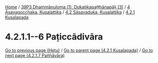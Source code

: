 
[Home](/) / [39P3 Dhammānuloma (1), Dukatikapaṭṭhānapāḷi (3)](../../../../39P3.md) / [4 Āsavagocchaka, Kusalattika](../../../4.md) / [4.2 Sāsavaduka, Kusalattika](../../4.2.md) / [4.2.1 Kusalapada](../4.2.1.md)

# 4.2.1.1--6 Paṭiccādivāra

[Go to previous page (Hetu)](Hetu.md) / [Go to parent page (4.2.1 Kusalapada)](../4.2.1.md) / [Go to next page (4.2.1.7 Pañhāvāra)](4.2.1.7.md)


